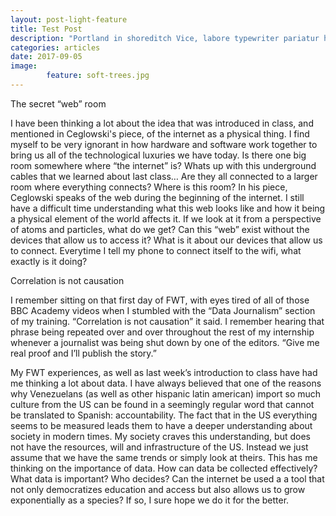 ```yaml
---
layout: post-light-feature
title: Test Post
description: "Portland in shoreditch Vice, labore typewriter pariatur hoodie fap sartorial Austin. Pinterest literally occupy Schlitz forage."
categories: articles
date: 2017-09-05
image: 
        feature: soft-trees.jpg
---
```

The secret “web” room

I have been thinking a lot about the idea that was introduced in class, and mentioned in Ceglowski's piece, of the internet as a physical thing. I find myself to be very ignorant in how hardware and software work together to bring us all of the technological luxuries we have today. Is there one big room somewhere where “the internet” is? Whats up with this underground cables that we learned about last class… Are they all connected to a larger room where everything connects? Where is this room? In his piece, Ceglowski speaks of the web during the beginning of the internet. I still have a difficult time understanding what this web looks like and how it being a physical element of the world affects it. If we look at it from a perspective of atoms and particles, what do we get? Can this “web” exist without the devices that allow us to access it? What is it about our devices that allow us to connect. Everytime I tell my phone to connect itself to the wifi, what exactly is it doing? 


Correlation is not causation

I remember sitting on that first day of FWT, with eyes tired of all of those BBC Academy videos when I stumbled with the “Data Journalism” section of my training. “Correlation is not causation” it said. I remember hearing that phrase being repeated over and over throughout the rest of my internship whenever a journalist was being shut down by one of the editors. “Give me real proof and I’ll publish the story.”

My FWT experiences, as well as last week’s introduction to class have had me thinking a lot about data. I have always believed that one of the reasons why Venezuelans (as well as other hispanic latin american) import so much culture from the US can be found in a seemingly regular word that cannot be translated to Spanish: accountability. The fact that in the US everything seems to be measured leads them to have a deeper understanding about society in modern times. My society craves this understanding, but does not have the resources, will and infrastructure of the US. Instead we just assume that we have the same trends or simply look at theirs. This has me thinking on the importance of data. How can data be collected effectively? What data is important? Who decides? Can the internet be used a a tool that not only democratizes education and access but also allows us to grow exponentially as a species? If so, I sure hope we do it for the better. 



